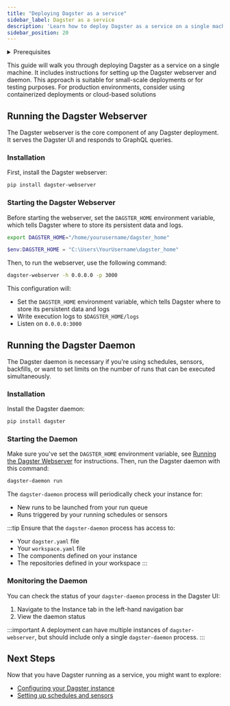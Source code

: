 ```yaml
---
title: "Deploying Dagster as a service"
sidebar_label: Dagster as a service
description: 'Learn how to deploy Dagster as a service on a single machine'
sidebar_position: 20
---
```


<details>
  <summary>Prerequisites</summary>

To follow the steps in this guide, you'll need:

- A Dagster project created
- Working knowledge of containerization and managing services

</details>

This guide will walk you through deploying Dagster as a service on a single machine. It includes instructions for setting up the Dagster webserver and daemon. This approach is suitable for small-scale deployments or for testing purposes. For production environments, consider using containerized deployments or cloud-based solutions

## Running the Dagster Webserver

The Dagster webserver is the core component of any Dagster deployment. It serves the Dagster UI and responds to GraphQL queries.

### Installation

First, install the Dagster webserver:

```bash
pip install dagster-webserver
```

### Starting the Dagster Webserver

Before starting the webserver, set the `DAGSTER_HOME` environment variable, which tells Dagster where to store its persistent data and logs.

<Tabs>
  <TabItem value="linux-mac" label="Linux/macOS (Bash)" default>

```bash
export DAGSTER_HOME="/home/yourusername/dagster_home"
```

  </TabItem>
  <TabItem value="windows" label="Windows (PowerShell)" default>

```powershell
$env:DAGSTER_HOME = "C:\Users\YourUsername\dagster_home"
```

  </TabItem>

</Tabs>

Then, to run the webserver, use the following command:

```bash
dagster-webserver -h 0.0.0.0 -p 3000
```

This configuration will:

- Set the `DAGSTER_HOME` environment variable, which tells Dagster where to store its persistent data and logs
- Write execution logs to `$DAGSTER_HOME/logs`
- Listen on `0.0.0.0:3000`

## Running the Dagster Daemon

The Dagster daemon is necessary if you're using schedules, sensors, backfills, or want to set limits on the number of runs that can be executed simultaneously.

### Installation

Install the Dagster daemon:

```bash
pip install dagster
```

### Starting the Daemon

Make sure you've set the `DAGSTER_HOME` environment variable, see [Running the Dagster Webserver](#running-the-dagster-webserver) for instructions.
Then, run the Dagster daemon with this command:

```bash
dagster-daemon run
```

The `dagster-daemon` process will periodically check your instance for:

- New runs to be launched from your run queue
- Runs triggered by your running schedules or sensors

:::tip
Ensure that the `dagster-daemon` process has access to:

- Your `dagster.yaml` file
- Your `workspace.yaml` file
- The components defined on your instance
- The repositories defined in your workspace
  :::

### Monitoring the Daemon

You can check the status of your `dagster-daemon` process in the Dagster UI:

1. Navigate to the Instance tab in the left-hand navigation bar
2. View the daemon status

:::important
A deployment can have multiple instances of `dagster-webserver`, but should include only a single `dagster-daemon` process.
:::

## Next Steps

Now that you have Dagster running as a service, you might want to explore:

- [Configuring your Dagster instance](/guides/deploy/dagster-instance-configuration)
- [Setting up schedules and sensors](/guides/automate/schedules)
